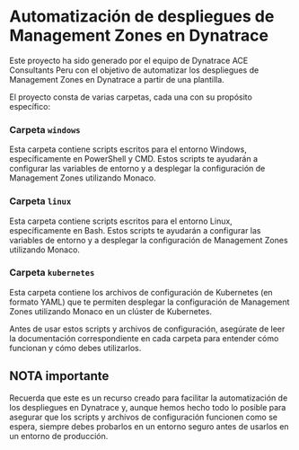 # Automatización de despliegues de Management Zones en Dynatrace 

Este proyecto ha sido generado por el equipo de Dynatrace ACE Consultants Peru con el objetivo de automatizar los despliegues de Management Zones en Dynatrace a partir de una plantilla.

El proyecto consta de varias carpetas, cada una con su propósito específico:

### Carpeta `windows`

Esta carpeta contiene scripts escritos para el entorno Windows, específicamente en PowerShell y CMD. Estos scripts te ayudarán a configurar las variables de entorno y a desplegar la configuración de Management Zones utilizando Monaco.

### Carpeta `linux`

Esta carpeta contiene scripts escritos para el entorno Linux, específicamente en Bash. Estos scripts te ayudarán a configurar las variables de entorno y a desplegar la configuración de Management Zones utilizando Monaco.

### Carpeta `kubernetes`

Esta carpeta contiene los archivos de configuración de Kubernetes (en formato YAML) que te permiten desplegar la configuración de Management Zones utilizando Monaco en un clúster de Kubernetes.

Antes de usar estos scripts y archivos de configuración, asegúrate de leer la documentación correspondiente en cada carpeta para entender cómo funcionan y cómo debes utilizarlos.

## NOTA importante
Recuerda que este es un recurso creado para facilitar la automatización de los despliegues en Dynatrace y, aunque hemos hecho todo lo posible para asegurar que los scripts y archivos de configuración funcionen como se espera, siempre debes probarlos en un entorno seguro antes de usarlos en un entorno de producción.
